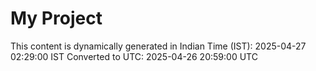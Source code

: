 # My Project

This content is dynamically generated in Indian Time (IST): 2025-04-27 02:29:00 IST
Converted to UTC: 2025-04-26 20:59:00 UTC
